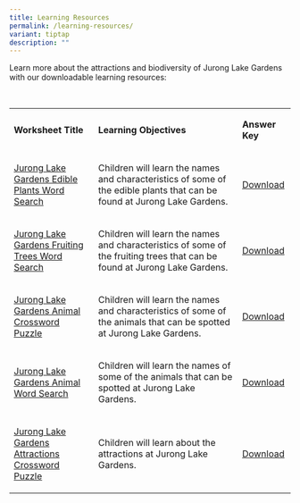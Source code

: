 ```yaml
---
title: Learning Resources
permalink: /learning-resources/
variant: tiptap
description: ""
---
```

<p>Learn more about the attractions and biodiversity of Jurong Lake Gardens
with our downloadable learning resources:</p>
<p>
<br>
</p>
<table style="minWidth: 75px">
<colgroup>
<col>
<col>
<col>
</colgroup>
<tbody>
<tr>
<td rowspan="1" colspan="1">
<p><strong>Worksheet Title</strong>
</p>
</td>
<td rowspan="1" colspan="1">
<p><strong>Learning Objectives</strong>
</p>
</td>
<td rowspan="1" colspan="1">
<p><strong>Answer Key</strong>
</p>
</td>
</tr>
<tr>
<td rowspan="1" colspan="1">
<p><a href="/files/Learning Resources/JLG_Edibles_Plant_Word_Search.pdf" rel="noopener noreferrer nofollow" target="_blank">Jurong Lake Gardens Edible Plants Word Search</a>
</p>
</td>
<td rowspan="1" colspan="1">
<p>Children will learn the names and characteristics of some of the edible
plants that can be found at Jurong Lake Gardens.</p>
</td>
<td rowspan="1" colspan="1">
<p><a href="/files/Learning Resources/JLG_Edibles_Plant_Word_Search_Answer_Sheet.pdf" rel="noopener noreferrer nofollow" target="_blank">Download</a>
</p>
</td>
</tr>
<tr>
<td rowspan="1" colspan="1">
<p><a href="/files/Learning Resources/fruiting_tree_word_search.pdf" rel="noopener noreferrer nofollow" target="_blank">Jurong Lake Gardens Fruiting Trees Word Search</a>
</p>
</td>
<td rowspan="1" colspan="1">
<p>Children will learn the names and characteristics of some of the fruiting
trees that can be found at Jurong Lake Gardens.</p>
</td>
<td rowspan="1" colspan="1">
<p><a href="/files/Learning Resources/fruiting_tree_word_search_answers.pdf" rel="noopener noreferrer nofollow" target="_blank">Download</a>
</p>
</td>
</tr>
<tr>
<td rowspan="1" colspan="1">
<p><a href="/files/Learning Resources/Animal_Crossword_Puzzle.pdf" rel="noopener noreferrer nofollow" target="_blank">Jurong Lake Gardens Animal Crossword Puzzle</a>
</p>
</td>
<td rowspan="1" colspan="1">
<p>Children will learn the names and characteristics of some of the animals
that can be spotted at Jurong Lake Gardens.</p>
</td>
<td rowspan="1" colspan="1">
<p><a href="/files/Learning Resources/Animal_Crossword_Puzzle_Answers.pdf" rel="noopener noreferrer nofollow" target="_blank">Download</a>
</p>
</td>
</tr>
<tr>
<td rowspan="1" colspan="1">
<p><a href="/files/Learning Resources/animal_word_search.pdf" rel="noopener noreferrer nofollow" target="_blank">Jurong Lake Gardens Animal Word Search</a>
</p>
</td>
<td rowspan="1" colspan="1">
<p>Children will learn the names of some of the animals that can be spotted
at Jurong Lake Gardens.</p>
</td>
<td rowspan="1" colspan="1">
<p><a href="/files/Learning Resources/animal_word_search_answers.pdf" rel="noopener noreferrer nofollow" target="_blank">Download</a>
</p>
</td>
</tr>
<tr>
<td rowspan="1" colspan="1">
<p><a href="/files/Learning Resources/attraction_crossword.pdf" rel="noopener noreferrer nofollow" target="_blank">Jurong Lake Gardens Attractions Crossword Puzzle</a>
</p>
</td>
<td rowspan="1" colspan="1">
<p>Children will learn about the attractions at Jurong Lake Gardens.</p>
</td>
<td rowspan="1" colspan="1">
<p><a href="/files/Learning Resources/attraction_crossword_answer.pdf" rel="noopener noreferrer nofollow" target="_blank">Download</a>
</p>
</td>
</tr>
</tbody>
</table>
<p></p>